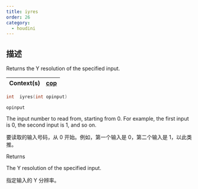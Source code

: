 ```yaml
---
title: iyres
order: 26
category:
  - houdini
---
```

    
## 描述

Returns the Y resolution of the specified input.

| Context(s) | [cop](../contexts/cop.html) |
| ---------- | --------------------------- |

```c
int  iyres(int opinput)
```

`opinput`

The input number to read from, starting from 0. For example, the first input
is 0, the second input is 1, and so on.

要读取的输入号码，从 0 开始。例如，第一个输入是 0，第二个输入是 1，以此类推。

Returns

The Y resolution of the specified input.

指定输入的 Y 分辨率。
